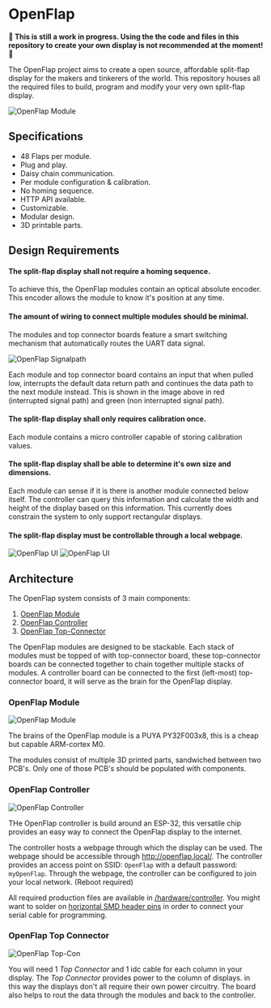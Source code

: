 # OpenFlap

**🚨 This is still a work in progress. Using the the code and files in this repository to create your own display is not recommended at the moment! 🚨**

The OpenFlap project aims to create a open source, affordable split-flap display for the makers and tinkerers of the world.
This repository houses all the required files to build, program and modify your very own split-flap display. 

![OpenFlap Module][module_gif] 

## Specifications

- 48 Flaps per module.
- Plug and play.
- Daisy chain communication.
- Per module configuration & calibration.
- No homing sequence.
- HTTP API available.
- Customizable.
- Modular design.
- 3D printable parts.

## Design Requirements

#### The split-flap display shall not require a homing sequence. 
To achieve this, the OpenFlap modules contain an optical absolute encoder. This encoder allows the module to know it's position at any time.

#### The amount of wiring to connect multiple modules should be minimal.
The modules and top connector boards feature a smart switching mechanism that automatically routes the UART data signal.

![OpenFlap Signalpath][uart_signalpath]

Each module and top connector board contains an input that when pulled low, interrupts the default data return path and continues the data path to the next module instead. This is shown in the image above in red (interrupted signal path) and green (non interrupted signal path). 

#### The split-flap display shall only requires calibration once.
Each module contains a micro controller capable of storing calibration values.

#### The split-flap display shall be able to determine it's own size and dimensions.
Each module can sense if it is there is another module connected below itself. The controller can query this information and calculate the width and height of the display based on this information. This currently does constrain the system to only support rectangular displays. 

#### The split-flap display must be controllable through a local webpage.
![OpenFlap UI][webpage] 
![OpenFlap UI][webpage_modules] 

## Architecture

The OpenFlap system consists of 3 main components:

1) [OpenFlap Module](#openflap-module)
2) [OpenFlap Controller](#openflap-controller)
3) [OpenFlap Top-Connector](#openflap-top-connector)

The OpenFlap modules are designed to be stackable. Each stack of modules must be topped of with top-connector board, these top-connector boards can be connected together to chain together multiple stacks of modules. A controller board can be connected to the first (left-most) top-connector board, it will serve as the brain for the OpenFlap display.

### OpenFlap Module
![OpenFlap Module][module]

The brains of the OpenFlap module is a PUYA PY32F003x8, this is a cheap but capable ARM-cortex M0. 

The modules consist of multiple 3D printed parts, sandwiched between two PCB's. Only one of those PCB's should be populated with components. 

### OpenFlap Controller
![OpenFlap Controller][controller]

THe OpenFlap controller is build around an ESP-32, this versatile chip provides an easy way to connect the OpenFlap display to the internet.

The controller hosts a webpage through which the display can be used. The webpage should be accessible through http://openflap.local/. The controller provides an access point on SSID: `OpenFlap` with a default password: `myOpenFlap`. Through the webpage, the controller can be configured to join your local network. (Reboot required)

All required production files are available in [/hardware/controller](/hardware/controller). You might want to solder on [horizontal SMD header pins](https://aliexpress.com/item/32795058236.html) in order to connect your serial cable for programming. 

### OpenFlap Top Connector
![OpenFlap Top-Con][top_con]

You will need 1 _Top Connector_ and 1 idc cable for each column in your display. The _Top Connector_ provides power to the column of displays. in this way the displays don't all require their own power circuitry. The board also helps to rout the data through the modules and back to the controller.

[module_gif]: docs/images/module.gif "OpenFlap Module"
[module]: docs/images/module.png "OpenFlap Module"
[top_con]: docs/images/top_con.png "OpenFlap Top-Con"
[controller]: docs/images/flap_controller.png "OpenFlap Controller"
[webpage]: docs/images/webpage.png "OpenFlap Webpage"
[webpage_modules]: docs/images/webpage_modules.png "OpenFlap Webpage"
[uart_signalpath]: docs/images/signalpath.png "OpenFlap Signalath"
